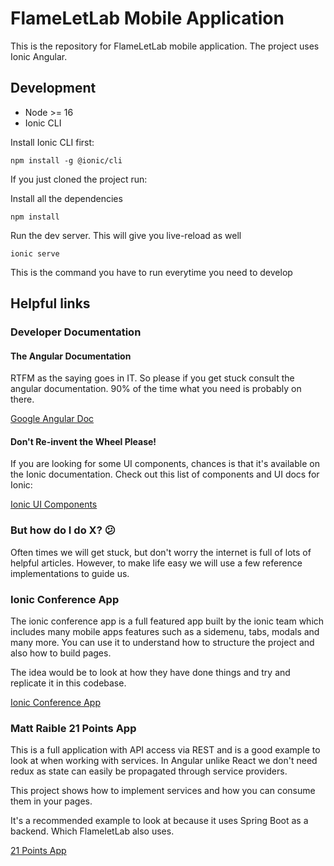 # FlameLetLab Mobile Application

This is the repository for FlameLetLab mobile application. The project uses Ionic Angular.


## Development

* Node >= 16 
* Ionic CLI

Install Ionic CLI first:

`npm install -g @ionic/cli`

If you just cloned the project run:

Install all the dependencies

`npm install` 

Run the dev server. This will give you live-reload as well

`ionic serve`

This is the command you have to run everytime you need to develop



## Helpful links

### Developer Documentation
#### The Angular Documentation

RTFM as the saying goes in IT. So please if you get stuck consult the angular documentation.
90% of the time what you need is probably on there.

[Google Angular Doc](https://angular.io/docs)

#### Don't Re-invent the Wheel Please!
If you are looking for some UI components, chances is that it's available on the Ionic documentation.
Check out this list of components and UI docs for Ionic:

[Ionic UI Components](https://ionicframework.com/docs/components)

### But how do I do X? 😕
Often times we will get stuck, but don't worry the internet is full of lots of helpful articles.
However, to make life easy we will use a few reference implementations to guide us.

### Ionic Conference App

The ionic conference app is a full featured app built by the ionic team which includes many
mobile apps features such as a sidemenu, tabs, modals and many more. You can use it to understand how to structure
the project and also how to build pages.

The idea would be to look at how they have done things and try and replicate it in this codebase.

[Ionic Conference App](https://github.com/ionic-team/ionic-conference-app)

### Matt Raible 21 Points App
This is a full application with API access via REST and is a good example to look at when working with services.
In Angular unlike React we don't need redux as state can easily be propagated through service providers.

This project shows how to implement services and how you can consume them in your pages.

It's a recommended example to look at because it uses Spring Boot as a backend. Which FlameletLab also uses.

[21 Points App](https://github.com/mraible/21-points/tree/main/src/main/webapp)
